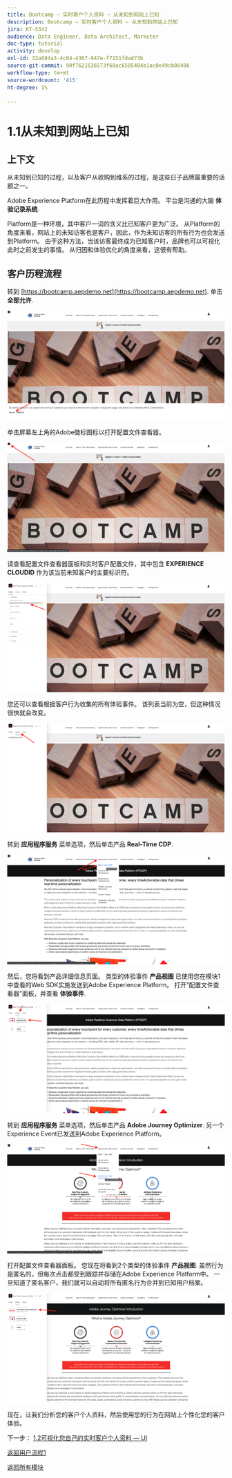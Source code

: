 ```yaml
---
title: Bootcamp — 实时客户个人资料 — 从未知到网站上已知
description: Bootcamp — 实时客户个人资料 — 从未知到网站上已知
jira: KT-5342
audience: Data Engineer, Data Architect, Marketer
doc-type: tutorial
activity: develop
exl-id: 32a084a3-4c04-4367-947e-f7151fdad73b
source-git-commit: 90f7621536573f60ac6585404b1ac0e49cb08496
workflow-type: tm+mt
source-wordcount: '415'
ht-degree: 1%

---
```


# 1.1从未知到网站上已知

## 上下文

从未知到已知的过程，以及客户从收购到维系的过程，是这些日子品牌最重要的话题之一。

Adobe Experience Platform在此历程中发挥着巨大作用。 平台是沟通的大脑 **体验记录系统**.

Platform是一种环境，其中客户一词的含义比已知客户更为广泛。 从Platform的角度来看，网站上的未知访客也是客户，因此，作为未知访客的所有行为也会发送到Platform。 由于这种方法，当该访客最终成为已知客户时，品牌也可以可视化此时之前发生的事情。 从归因和体验优化的角度来看，这很有帮助。

## 客户历程流程

转到 [https://bootcamp.aepdemo.net](https://bootcamp.aepdemo.net). 单击 **全部允许**.

![DSN](./images/web8.png)

单击屏幕左上角的Adobe徽标图标以打开配置文件查看器。

![演示](./images/pv1.png)

请查看配置文件查看器面板和实时客户配置文件，其中包含 **EXPERIENCE CLOUDID** 作为该当前未知客户的主要标识符。

![演示](./images/pv2.png)

您还可以查看根据客户行为收集的所有体验事件。 该列表当前为空，但这种情况很快就会改变。

![演示](./images/pv3.png)

转到 **应用程序服务** 菜单选项，然后单击产品 **Real-Time CDP**.

![演示](./images/pv4.png)

然后，您将看到产品详细信息页面。 类型的体验事件 **产品视图** 已使用您在模块1中查看的Web SDK实施发送到Adobe Experience Platform。 打开“配置文件查看器”面板，并查看 **体验事件**.

![演示](./images/pv5.png)

转到 **应用程序服务** 菜单选项，然后单击产品 **Adobe Journey Optimizer**. 另一个Experience Event已发送到Adobe Experience Platform。

![演示](./images/pv7.png)

打开配置文件查看器面板。 您现在将看到2个类型的体验事件 **产品视图**. 虽然行为是匿名的，但每次点击都受到跟踪并存储在Adobe Experience Platform中。 一旦知道了匿名客户，我们就可以自动将所有匿名行为合并到已知用户档案。

![演示](./images/pv8.png)

现在，让我们分析您的客户个人资料，然后使用您的行为在网站上个性化您的客户体验。

下一步： [1.2可视化您自己的实时客户个人资料 — UI](./ex2.md)

[返回用户流程1](./uc1.md)

[返回所有模块](../../overview.md)
